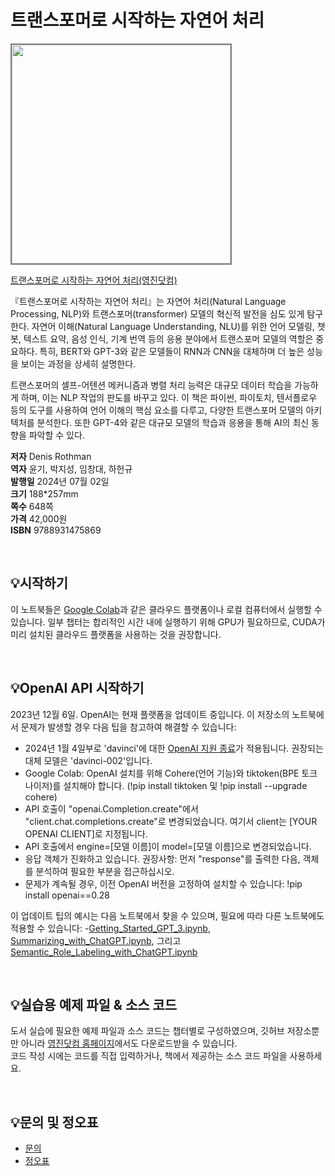 # 트랜스포머로 시작하는 자연어 처리

<img src="https://www.youngjin.com/images/book_cover/9788931475869.png" height="350px" style="border: 2px solid grey;">

[트랜스포머로 시작하는 자연어 처리(영진닷컴)](https://blog.naver.com/ydot/223440955819)

『트랜스포머로 시작하는 자연어 처리』는  자연어 처리(Natural Language Processing, NLP)와 트랜스포머(transformer) 모델의 혁신적 발전을 심도 있게 탐구한다. 자연어 이해(Natural Language Understanding, NLU)를 위한 언어 모델링, 챗봇, 텍스트 요약, 음성 인식, 기계 번역 등의 응용 분야에서 트랜스포머 모델의 역할은 중요하다. 특히, BERT와 GPT-3와 같은 모델들이 RNN과 CNN을 대체하며 더 높은 성능을 보이는 과정을 상세히 설명한다.

트랜스포머의 셀프-어텐션 메커니즘과 병렬 처리 능력은 대규모 데이터 학습을 가능하게 하며, 이는 NLP 작업의 판도를 바꾸고 있다. 이 책은 파이썬, 파이토치, 텐서플로우 등의 도구를 사용하여 언어 이해의 핵심 요소를 다루고, 다양한 트랜스포머 모델의 아키텍처를 분석한다. 또한 GPT-4와 같은 대규모 모델의 학습과 응용을 통해 AI의 최신 동향을 파악할 수 있다.

**저자** Denis Rothman  
**역자** 윤기, 박지성, 임창대, 하헌규  
**발행일** 2024년 07월 02일  
**크기** 188*257mm  
**쪽수** 648쪽  
**가격** 42,000원  
**ISBN** 9788931475869

<br>

## 💡시작하기

이 노트북들은 [Google Colab](https://colab.research.google.com/)과 같은 클라우드 플랫폼이나 로컬 컴퓨터에서 실행할 수 있습니다. 일부 챕터는 합리적인 시간 내에 실행하기 위해 GPU가 필요하므로, CUDA가 미리 설치된 클라우드 플랫폼을 사용하는 것을 권장합니다.

<br>

## 💡OpenAI API 시작하기
2023년 12월 6일. OpenAI는 현재 플랫폼을 업데이트 중입니다. 이 저장소의 노트북에서 문제가 발생할 경우 다음 팁을 참고하여 해결할 수 있습니다:
- 2024년 1월 4일부로 'davinci'에 대한 [OpenAI 지원 종료](https://platform.openai.com/docs/deprecations)가 적용됩니다. 권장되는 대체 모델은 'davinci-002'입니다.
- Google Colab: OpenAI 설치를 위해 Cohere(언어 기능)와 tiktoken(BPE 토크나이저)를 설치해야 합니다. (!pip install tiktoken 및 !pip install --upgrade cohere)
- API 호출이 "openai.Completion.create"에서 "client.chat.completions.create"로 변경되었습니다. 여기서 client는 [YOUR OPENAI CLIENT]로 지정됩니다. 
- API 호출에서 engine=[모델 이름]이 model=[모델 이름]으로 변경되었습니다.
- 응답 객체가 진화하고 있습니다. 권장사항: 먼저 "response"를 출력한 다음, 객체를 분석하여 필요한 부분을 접근하십시오.
- 문제가 계속될 경우, 이전 OpenAI 버전을 고정하여 설치할 수 있습니다: !pip install openai==0.28

이 업데이트 팁의 예시는 다음 노트북에서 찾을 수 있으며, 필요에 따라 다른 노트북에도 적용할 수 있습니다:
-[Getting_Started_GPT_3.ipynb](https://github.com/Denis2054/Transformers-for-NLP-2nd-Edition/blob/main/Chapter07/Getting_Started_GPT_3.ipynb), [Summarizing_with_ChatGPT.ipynb](https://github.com/Denis2054/Transformers-for-NLP-2nd-Edition/blob/main/Chapter09/Summarizing_with_ChatGPT.ipynb), 그리고 [Semantic_Role_Labeling_with_ChatGPT.ipynb](https://github.com/Denis2054/Transformers-for-NLP-2nd-Edition/blob/main/Chapter10/Semantic_Role_Labeling_with_ChatGPT.ipynb)

<br>

## 💡실습용 예제 파일 & 소스 코드
도서 실습에 필요한 예제 파일과 소스 코드는 챕터별로 구성하였으며, 깃허브 저장소뿐만 아니라 [영진닷컴 홈페이지](https://www.youngjin.com/reader/pds/pds.asp)에서도 다운로드받을 수 있습니다.  
코드 작성 시에는 코드를 직접 입력하거나, 책에서 제공하는 소스 코드 파일을 사용하세요.

<br>

## 💡문의 및 정오표
- [문의](mailto:Support@youngjin.com)
- [정오표](https://www.youngjin.com/Artyboard/mboard.asp?strBoardID=errata)



